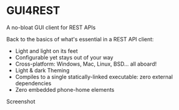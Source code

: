 # GUI4REST
A no-bloat GUI client for REST APIs

Back to the basics of what's essential in a REST API client:
- Light and light on its feet
- Configurable yet stays out of your way
- Cross-platform: Windows, Mac, Linux, BSD... all aboard!
- Light & dark Theming
- Compiles to a single statically-linked executable: zero external dependencies
- Zero embedded phone-home elements

Screenshot
